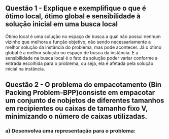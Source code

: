 ## Questão 1 - Explique e exemplifique o que é ótimo local, ótimo global e sensibilidade à solução inicial em uma busca local

Ótimo local é uma solução no espaço de busca a qual não possui nenhum vizinho que melhora a função objetivo, não sendo necessariamente a melhor solução da instância do problema, mas pode acontecer. Já o ótimo global é a melhor solução no espaço de busca da instância. E a sensibilidade na busca local é o fato da solução poder variar conforme a entrada escolhida para o problema, ou seja, ela é afetada pela solução inicial na instância. 

## Questão 2 - O  problema  do  empacotamento  (Bin  Packing  Problem-BPP)consiste  em  empacotar  um conjunto  de nobjetos  de  diferentes  tamanhos  em  recipientes  ou  caixas  de  tamanho  fixo V, minimizando o número de caixas utilizadas.

### a) Desenvolva uma representação para o problema:


   
